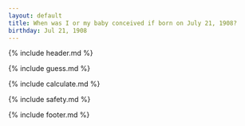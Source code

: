 ```yaml
---
layout: default
title: When was I or my baby conceived if born on July 21, 1908?
birthday: Jul 21, 1908
---
```


{% include header.md %}

{% include guess.md %}

{% include calculate.md %}

{% include safety.md %}

{% include footer.md %}




